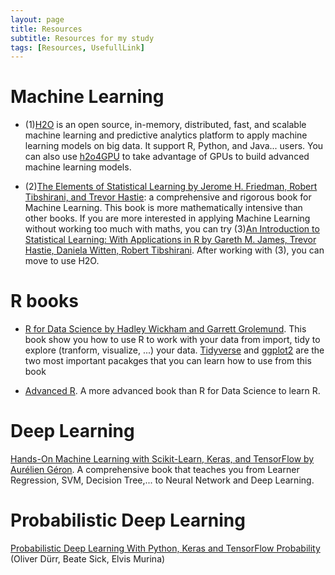 ```yaml
---
layout: page
title: Resources
subtitle: Resources for my study 
tags: [Resources, UsefullLink]
---
```


# Machine Learning

- (1)[H2O](https://docs.h2o.ai/h2o/latest-stable/h2o-docs/welcome.html) is an open source, in-memory, distributed, fast, and scalable machine learning and predictive analytics platform to apply machine learning models on big data. It support R, Python, and Java... users. You can also use [h2o4GPU](https://www.h2o.ai/blog/h2o-ai-releases-h2o4gpu-the-fastest-collection-of-gpu-algorithms-on-the-market-to-expedite-machine-learning-in-python/) to take advantage of GPUs to build advanced machine learning models. 

- (2)[The Elements of Statistical Learning by Jerome H. Friedman, Robert Tibshirani, and Trevor Hastie](https://web.stanford.edu/~hastie/ElemStatLearn/): a comprehensive and rigorous book for Machine Learning. This book is more mathematically intensive than other books. If you are more interested in applying Machine Learning without working too much with maths, you can try (3)[An Introduction to Statistical Learning: With Applications in R by Gareth M. James, Trevor Hastie, Daniela Witten, Robert Tibshirani](https://book.huihoo.com/introduction-to-statistical-learning/code.html). After working with (3), you can move to use H2O. 

# R books

- [R for Data Science by Hadley Wickham and Garrett Grolemund](https://r4ds.had.co.nz/). This book show you how to use R to work with your data from import, tidy to explore (tranform, visualize, ...) your data. [Tidyverse](https://www.tidyverse.org/) and [ggplot2](https://ggplot2.tidyverse.org/) are the two most important pacakges that you can learn how to use from this book

- [Advanced R](https://adv-r.hadley.nz/). A more advanced book than R for Data Science to learn R.

# Deep Learning 

[Hands-On Machine Learning with Scikit-Learn, Keras, and TensorFlow by Aurélien Géron](https://www.oreilly.com/library/view/hands-on-machine-learning/9781492032632/). A comprehensive book that teaches you from Learner Regression, SVM, Decision Tree,... to Neural Network and Deep Learning. 

# Probabilistic Deep Learning

[Probabilistic Deep Learning With Python, Keras and TensorFlow Probability](https://www.manning.com/books/probabilistic-deep-learning) (Oliver Dürr, Beate Sick, Elvis Murina) 

